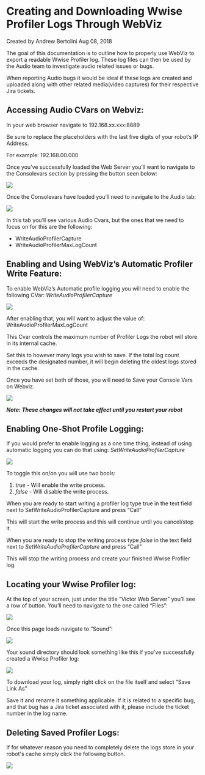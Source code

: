 # Creating and Downloading Wwise Profiler Logs Through WebViz

Created by Andrew Bertolini  Aug 08, 2018

The goal of this documentation is to outline how to properly use WebViz to export a readable Wwise Profiler log. These log files can then be used by the Audio team to investigate audio related issues or bugs.

When reporting Audio bugs it would be ideal if these logs are created and uploaded along with other related media(video captures) for their respective Jira tickets.

## Accessing Audio CVars on Webviz:
In your web browser navigate to 192.168.xx.xxx:8889

   Be sure to replace the placeholders with the last five digits of your robot’s IP Address.

   For example: 192.168.00.000

Once you’ve successfully loaded the Web Server you’ll want to navigate to the Consolevars section by pressing the button seen below:

![](Screen%20Shot%202018-07-25%20at%2012.13.10%20PM.png)

Once the Consolevars have loaded you’ll need to navigate to the Audio tab:

![](Audio_Tab.png)

In this tab you’ll see various Audio Cvars, but the ones that we need to focus on for this are the following:

* WriteAudioProfilerCapture
* WriteAudioProfilerMaxLogCount

## Enabling and Using WebViz’s Automatic Profiler Write Feature:
To enable WebViz’s Automatic profile logging you will need to enable the following CVar: *WriteAudioProfilerCapture*

![](Enable_Log_Set_Max.png)

After enabling that, you will want to adjust the value of: WriteAudioProfilerMaxLogCount

This Cvar controls the maximum number of Profiler Logs the robot will store in its internal cache.

Set this to however many logs you wish to save. If the total log count exceeds the designated number, it will begin deleting the oldest logs stored in the cache.

Once you have set both of those, you will need to Save your Console Vars on Webviz.

![](Save_CVars.png)

***Note: These changes will not take effect until you restart your robot***

## Enabling One-Shot Profile Logging:
If you would prefer to enable logging as a one time thing, instead of using automatic logging you can do that using: *SetWriteAudioProfilerCapture*

![](One_Shot_Prof_Logs.png)

To toggle this on/on you will use two bools:

1. *true* - Will enable the write process.
2. *false* - Will disable the write process.


When you are ready to start writing a profiler log type true in the text field next to SetWriteAudioProfilerCapture and press “Call”

This will start the write process and this will continue until you cancel/stop it.

When you are ready to stop the writing process type *false* in the text field next to *SetWriteAudioProfilerCapture* and press “Call”

This will stop the writing process and create your finished Wwise Profiler log.

## Locating your Wwise Profiler log:
At the top of your screen, just under the title “Victor Web Server” you’ll see a row of button. You’ll need to navigate to the one called “Files”:

![](Screen%20Shot%202018-07-25%20at%2012.14.00%20PM.png)

Once this page loads navigate to “Sound”:

![](Screen%20Shot%202018-07-25%20at%2012.14.05%20PM.png)

Your sound directory should look something like this if you’ve successfully created a Wwise Profiler log:

![](Screen%20Shot%202018-07-25%20at%2012.14.31%20PM.png)

To download your log, simply right click on the file itself and select “Save Link As”

Save it and rename it something applicable. If it is related to a specific bug, and that bug has a Jira ticket associated with it, please include the ticket number in the log name.

## Deleting Saved Profiler Logs:
If for whatever reason you need to completely delete the logs store in your robot's cache simply click the following button.

![](Delete_Audio_Prof_Logs.png)
